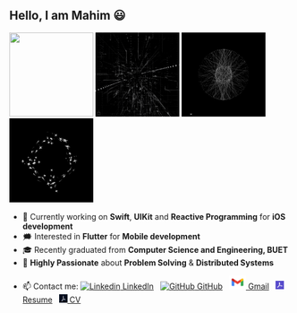 ## Hello, I am Mahim 😃

<!--### Recent Graduate from Computer Science and Engineering, BUET. 😃 👋-->




<div class="row">
  <div class="column">
    <img src="assets/_1.gif" width="150" height="150" /> <img src="assets/_0.gif" width="150" height="150" /> <img src="assets/_2.gif" width="150" height="150" /> <img src="assets/_3.gif" width="150" height="150" />
  </div>
</div>

<!--<img src="assets/_1.gif" width="250" height="250" />-->

<!--**Mahim1997/Mahim1997** is a ✨ _special_ ✨ repository because its `README.md` (this file) appears on your GitHub profile.
Here are some ideas to get you started:
-->
<!-- - 🌱 Currently learning **PyTorch**, **Flutter** and the basics of **High Dimensional Data Management** -->
- 🌱 Currently working on **Swift**, **UIKit** and **Reactive Programming** for **iOS development**
- 🗯️ Interested in **Flutter** for **Mobile development**
- 🎓 Recently graduated from **Computer Science and Engineering, BUET**
- 👯 **Highly Passionate** about **Problem Solving** & **Distributed Systems**
<!-- - 🔭 Currently working on research projects in the field of **Applied ML** -->

<!--- 👯 I’m looking to collaborate on research projects related to **Distributed Systems, Applied Algorithms in Security & Privacy**-->
<!-- - 🗯️ Research Interests include: **Applied Algorithms**, **Bioinformatics**, **High Dimensional Data Management**-->
<!--**NLP**, **CoMP 5G**, **Memory Management**  & Memory Management-->


- 📫 Contact me: [![Linkedin](https://i.stack.imgur.com/gVE0j.png) LinkedIn](https://www.linkedin.com/in/mahim-mahbub-0224431b2/)
&nbsp;
[![GitHub](https://i.stack.imgur.com/tskMh.png) GitHub](https://github.com/Mahim1997)
&nbsp;
[<img src="https://github.com/Mahim1997/Mahim1997/blob/main/assets/gmailLogo.svg" width="30" height="25"> Gmail](mailto:mahim.mahbub.97@gmail.com)
&nbsp;
[<img src="https://github.com/Mahim1997/Mahim1997/blob/main/assets/pdf-2.png" width="15" height="15"> Resume](https://drive.google.com/file/d/1Asz0m2uLtzas6dSpT-u7ORtuFg0mQ3PP/view?usp=sharing)
&nbsp;
[<img src="https://github.com/Mahim1997/Mahim1997/blob/main/assets/pdf-1-cropped.png" width="15" height="15"> CV](https://drive.google.com/file/d/14utuCMbdw4dHISASHANpezAABsjzDqPc/view?usp=sharing)
      
<!--[![Gmail](https://github.com/Mahim1997/Mahim1997/blob/main/assets/gmail.png){:height="25px" width="25px"} Gmail](mailto:mahim.mahbub.97@gmail.com)-->
    



